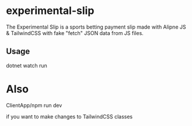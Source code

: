 # experimental-slip

The Experimental Slip is a sports betting payment slip made with Alipne JS & TailwindCSS with fake "fetch" JSON data from JS files.

## Usage

dotnet watch run

# Also

ClientApp/npm run dev

if you want to make changes to TailwindCSS classes